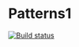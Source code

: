 # Patterns1
[![Build status](https://ci.appveyor.com/api/projects/status/qc0r5h9wr8yj7084/branch/main?svg=true)](https://ci.appveyor.com/project/Irapospelova/patterns1/branch/main)
